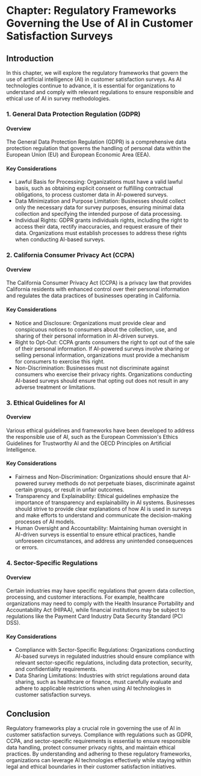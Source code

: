 Chapter: Regulatory Frameworks Governing the Use of AI in Customer Satisfaction Surveys
=======================================================================================

Introduction
------------

In this chapter, we will explore the regulatory frameworks that govern the use of artificial intelligence (AI) in customer satisfaction surveys. As AI technologies continue to advance, it is essential for organizations to understand and comply with relevant regulations to ensure responsible and ethical use of AI in survey methodologies.

### 1. General Data Protection Regulation (GDPR)

#### Overview

The General Data Protection Regulation (GDPR) is a comprehensive data protection regulation that governs the handling of personal data within the European Union (EU) and European Economic Area (EEA).

#### Key Considerations

* Lawful Basis for Processing: Organizations must have a valid lawful basis, such as obtaining explicit consent or fulfilling contractual obligations, to process customer data in AI-powered surveys.
* Data Minimization and Purpose Limitation: Businesses should collect only the necessary data for survey purposes, ensuring minimal data collection and specifying the intended purpose of data processing.
* Individual Rights: GDPR grants individuals rights, including the right to access their data, rectify inaccuracies, and request erasure of their data. Organizations must establish processes to address these rights when conducting AI-based surveys.

### 2. California Consumer Privacy Act (CCPA)

#### Overview

The California Consumer Privacy Act (CCPA) is a privacy law that provides California residents with enhanced control over their personal information and regulates the data practices of businesses operating in California.

#### Key Considerations

* Notice and Disclosure: Organizations must provide clear and conspicuous notices to consumers about the collection, use, and sharing of their personal information in AI-driven surveys.
* Right to Opt-Out: CCPA grants consumers the right to opt out of the sale of their personal information. If AI-powered surveys involve sharing or selling personal information, organizations must provide a mechanism for consumers to exercise this right.
* Non-Discrimination: Businesses must not discriminate against consumers who exercise their privacy rights. Organizations conducting AI-based surveys should ensure that opting out does not result in any adverse treatment or limitations.

### 3. Ethical Guidelines for AI

#### Overview

Various ethical guidelines and frameworks have been developed to address the responsible use of AI, such as the European Commission's Ethics Guidelines for Trustworthy AI and the OECD Principles on Artificial Intelligence.

#### Key Considerations

* Fairness and Non-Discrimination: Organizations should ensure that AI-powered survey methods do not perpetuate biases, discriminate against certain groups, or result in unfair outcomes.
* Transparency and Explainability: Ethical guidelines emphasize the importance of transparency and explainability in AI systems. Businesses should strive to provide clear explanations of how AI is used in surveys and make efforts to understand and communicate the decision-making processes of AI models.
* Human Oversight and Accountability: Maintaining human oversight in AI-driven surveys is essential to ensure ethical practices, handle unforeseen circumstances, and address any unintended consequences or errors.

### 4. Sector-Specific Regulations

#### Overview

Certain industries may have specific regulations that govern data collection, processing, and customer interactions. For example, healthcare organizations may need to comply with the Health Insurance Portability and Accountability Act (HIPAA), while financial institutions may be subject to regulations like the Payment Card Industry Data Security Standard (PCI DSS).

#### Key Considerations

* Compliance with Sector-Specific Regulations: Organizations conducting AI-based surveys in regulated industries should ensure compliance with relevant sector-specific regulations, including data protection, security, and confidentiality requirements.
* Data Sharing Limitations: Industries with strict regulations around data sharing, such as healthcare or finance, must carefully evaluate and adhere to applicable restrictions when using AI technologies in customer satisfaction surveys.

Conclusion
----------

Regulatory frameworks play a crucial role in governing the use of AI in customer satisfaction surveys. Compliance with regulations such as GDPR, CCPA, and sector-specific requirements is essential to ensure responsible data handling, protect consumer privacy rights, and maintain ethical practices. By understanding and adhering to these regulatory frameworks, organizations can leverage AI technologies effectively while staying within legal and ethical boundaries in their customer satisfaction initiatives.
